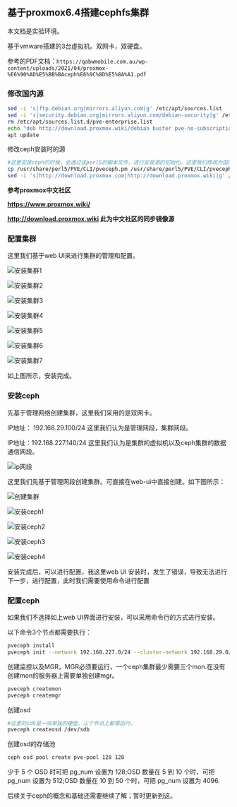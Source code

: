 ## 基于proxmox6.4搭建cephfs集群

本文档是实验环境。

基于vmware搭建的3台虚拟机。双网卡，双硬盘。

参考的PDF文档：`https://qabwmobile.com.au/wp-content/uploads/2021/04/proxmox-%E6%90%AD%E5%BB%BAceph%E6%9C%8D%E5%8A%A1.pdf`

### 修改国内源



```bash
sed -i 's|ftp.debian.org|mirrors.aliyun.com|g' /etc/apt/sources.list
sed -i 's|security.debian.org|mirrors.aliyun.com/debian-security|g' /etc/apt/sources.list
rm /etc/apt/sources.list.d/pve-enterprise.list
echo "deb http://download.proxmox.wiki/debian buster pve-no-subscription" >> /etc/apt/sources.list.d/pve-no-subscription.list
apt update
```

修改ceph安装时的源

```bash
#这里安装ceph的时候，会通过该perl5的脚本文件，进行安装源的初始化。这里我们修改为国内的源
cp /usr/share/perl5/PVE/CLI/pveceph.pm /usr/share/perl5/PVE/CLI/pveceph.pm_back
sed -i 's|http://download.proxmox.com|http://download.proxmox.wiki|g' /usr/share/perl5/PVE/CLI/pveceph.pm
```

**参考proxmox中文社区**

**https://www.proxmox.wiki/**

**http://download.proxmox.wiki  此为中文社区的同步镜像源**



### 配置集群

这里我们基于web UI来进行集群的管理和配置。

![安装集群1](img/07.png)



![安装集群2](img/08.png)

![安装集群3](img/09.png)

![安装集群4](img/10.png)

![安装集群5](img/11.png)

![安装集群6](img/12.png)

![安装集群7](img/13.png)

如上图所示，安装完成。

### 安装ceph

先基于管理网络创建集群，这里我们采用的是双网卡。

IP地址： 192.168.29.100/24 这里我们认为是管理网段，集群网段。

IP地址：192.168.227.140/24 这里我们认为是集群的虚拟机以及ceph集群的数据通信网段。

![ip网段](img/01.png)



这里我们先基于管理网段创建集群。可直接在web-ui中直接创建。如下图所示：

![创建集群](img/02.png)



![安装ceph1](img/03.png)



![安装ceph2](img/04.png)

![安装ceph3](img/05.png)



![安装ceph4](img/06.png)

安装完成后，可以进行配置，我这里web UI 安装时，发生了错误，导致无法进行下一步，进行配置，此时我们需要使用命令进行配置

### 配置ceph

如果我们不选择如上web UI界面进行安装，可以采用命令行的方式进行安装。

以下命令3个节点都需要执行：

```bash
pveceph install
pveceph init --network 192.168.227.0/24 --cluster-network 192.168.29.0/24
```

创建监控以及MGR，MGR必须要运行，一个ceph集群最少需要三个mon.在没有创建mon的服务器上需要单独创建mgr。

```bash
pveceph createmon
pveceph createmgr
```

创建osd

```bash
#这里的sdb是一块单独的硬盘，三个节点上都需运行。
pveceph createosd /dev/sdb
```

创建osd的存储池

```bash
ceph osd pool create pve-pool 128 128
```

少于 5 个 OSD 时可把 pg_num 设置为 128;OSD 数量在 5 到 10 个时，可把 pg_num 设置为 512;OSD 数量在 10 到 50 个时，可把 pg_num 设置为 4096.

后续关于ceph的概念和基础还需要继续了解；暂时更新到这。
